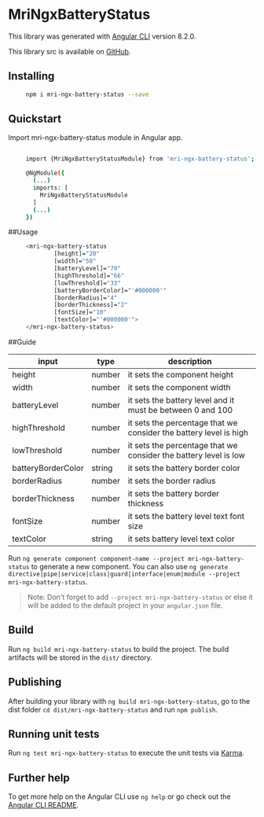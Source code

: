 # MriNgxBatteryStatus

This library was generated with [Angular CLI](https://github.com/angular/angular-cli) version 8.2.0.

This library src is available on [GitHub](https://github.com/rezaimn/mri-ngx-battery-status).

## Installing
```sh
     npm i mri-ngx-battery-status --save
```
## Quickstart
Import mri-ngx-battery-status module in Angular app.

```sh

     import {MriNgxBatteryStatusModule} from 'mri-ngx-battery-status';

     @NgModule({
       (...)
       imports: [
         MriNgxBatteryStatusModule
       ]
       (...)
     })
```
##Usage
```sh
     <mri-ngx-battery-status
             [height]="20"
             [width]="50"
             [batteryLevel]="79"
             [highThreshold]="66"
             [lowThreshold]="33"
             [batteryBorderColor]="'#000000'"
             [borderRadius]="4"
             [borderThickness]="2"
             [fontSize]="10"
             [textColor]="'#000000'">
     </mri-ngx-battery-status>
```

##Guide

| input | type | description |
| ------ | ------ | ------ |
| height | number | it sets the component height
| width | number | it sets the component width
| batteryLevel | number | it sets the battery level and it must be between 0 and 100
| highThreshold | number | it sets the percentage that we consider the battery level is high
| lowThreshold | number | it sets the percentage that we consider the battery level is low
| batteryBorderColor | string | it sets the battery border color
| borderRadius | number | it sets the border radius
| borderThickness | number | it sets the battery border thickness
| fontSize | number | it sets the battery level text font size
| textColor | string | it sets battery level text color

Run `ng generate component component-name --project mri-ngx-battery-status` to generate a new component. You can also use `ng generate directive|pipe|service|class|guard|interface|enum|module --project mri-ngx-battery-status`.
> Note: Don't forget to add `--project mri-ngx-battery-status` or else it will be added to the default project in your `angular.json` file. 

## Build

Run `ng build mri-ngx-battery-status` to build the project. The build artifacts will be stored in the `dist/` directory.

## Publishing

After building your library with `ng build mri-ngx-battery-status`, go to the dist folder `cd dist/mri-ngx-battery-status` and run `npm publish`.

## Running unit tests

Run `ng test mri-ngx-battery-status` to execute the unit tests via [Karma](https://karma-runner.github.io).

## Further help

To get more help on the Angular CLI use `ng help` or go check out the [Angular CLI README](https://github.com/angular/angular-cli/blob/master/README.md).
